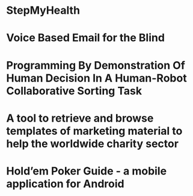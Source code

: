 # StepMyHealth



# Voice Based Email for the Blind



# Programming By Demonstration Of Human Decision In A Human-Robot Collaborative Sorting Task



# A tool to retrieve and browse templates of marketing material to help the worldwide charity sector



# Hold’em Poker Guide - a mobile application for Android


